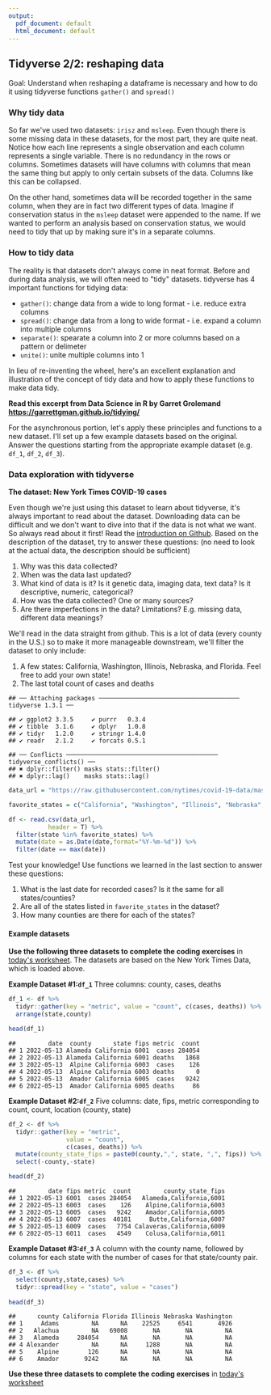 ```yaml
---
output:
  pdf_document: default
  html_document: default
---
```

## Tidyverse 2/2: reshaping data

Goal: Understand when reshaping a dataframe is necessary and how to do it using tidyverse functions `gather()` and `spread()`


### Why tidy data

So far we've used two datasets: `irisz` and `msleep`. Even though there is some missing data in these datasets, for the most part, they are quite neat. Notice how each line represents a single observation and each column represents a single variable. There is no redundancy in the rows or columns. Sometimes datasets will have columns with columns that mean the same thing but apply to only certain subsets of the data. Columns like this can be collapsed.

On the other hand, sometimes data will be recorded together in the same column, when they are in fact two different types of data. Imagine if conservation status in the `msleep` dataset were appended to the name. If we wanted to perform an analysis based on conservation status, we would need to tidy that up by making sure it's in a separate columns.


### How to tidy data

The reality is that datasets don't always come in neat format. Before and during data analysis, we will often need to "tidy" datasets. tidyverse has 4 important functions for tidying data:

- `gather()`: change data from a wide to long format - i.e. reduce extra columns
- `spread()`: change data from a long to wide format - i.e. expand a column into multiple columns
- `separate()`: spearate a column into 2 or more columns based on a pattern or delimeter
- `unite()`: unite multiple columns into 1


In lieu of re-inventing the wheel, here's an excellent explanation and illustration of the concept of tidy data and how to apply these functions to make data tidy.

**Read this excerpt from Data Science in R by Garret Grolemand https://garrettgman.github.io/tidying/**

For the asynchronous portion, let's apply these principles and functions to a new dataset. I'll set up a few example datasets based on the original. Answer the questions starting from the appropriate example dataset (e.g. `df_1`, `df_2`, `df_3`).

### Data exploration with tidyverse

**The dataset: New York Times COVID-19 cases**

Even though we're just using this dataset to learn about tidyverse, it's always important to read about the dataset. Downloading data can be difficult and we don't want to dive into that if the data is not what we want. So always read about it first! Read the [introduction on Github](https://github.com/nytimes/covid-19-data). Based on the description of the dataset, try to answer these questions: (no need to look at the actual data, the description should be sufficient)

1. Why was this data collected? 
2. When was the data last updated?
3. What kind of data is it? Is it genetic data, imaging data, text data? Is it descriptive, numeric, categorical? 
4. How was the data collected? One or many sources? 
5. Are there imperfections in the data? Limitations? E.g. missing data, different data meanings?

We'll read in the data straight from github. This is a lot of data (every county in the U.S.) so to make it more manageable downstream, we'll filter the dataset to only include:

1. A few states: California, Washington, Illinois, Nebraska, and Florida. Feel free to add your own state!
2. The last total count of cases and deaths



```
## ── Attaching packages ─────────────────────────────────────── tidyverse 1.3.1 ──
```

```
## ✔ ggplot2 3.3.5     ✔ purrr   0.3.4
## ✔ tibble  3.1.6     ✔ dplyr   1.0.8
## ✔ tidyr   1.2.0     ✔ stringr 1.4.0
## ✔ readr   2.1.2     ✔ forcats 0.5.1
```

```
## ── Conflicts ────────────────────────────────────────── tidyverse_conflicts() ──
## ✖ dplyr::filter() masks stats::filter()
## ✖ dplyr::lag()    masks stats::lag()
```



```r
data_url = "https://raw.githubusercontent.com/nytimes/covid-19-data/master/us-counties.csv"

favorite_states = c("California", "Washington", "Illinois", "Nebraska",  "Florida")

df <- read.csv(data_url,
           header = T) %>%
  filter(state %in% favorite_states) %>%
  mutate(date = as.Date(date,format="%Y-%m-%d")) %>%
  filter(date == max(date))
```

Test your knowledge! Use functions we learned in the last section to answer these questions:

1. What is the last date for recorded cases? Is it the same for all states/counties?
2. Are all of the states listed in `favorite_states` in the dataset?
3. How many counties are there for each of the states?

#### Example datasets

**Use the following three datasets to complete the coding exercises** in [today's worksheet](https://github.com/darachm/dll-r/blob/main/worksheets/dll-r_Day4_Lab.Rmd).
The datasets are based on the New York Times Data, which is loaded above. 

**Example Dataset #1:`df_1`**
Three columns: county, cases, deaths


```r
df_1 <- df %>%
  tidyr::gather(key = "metric", value = "count", c(cases, deaths)) %>%
  arrange(state,county)

head(df_1)
```

```
##         date  county      state fips metric  count
## 1 2022-05-13 Alameda California 6001  cases 284054
## 2 2022-05-13 Alameda California 6001 deaths   1868
## 3 2022-05-13  Alpine California 6003  cases    126
## 4 2022-05-13  Alpine California 6003 deaths      0
## 5 2022-05-13  Amador California 6005  cases   9242
## 6 2022-05-13  Amador California 6005 deaths     86
```

**Example Dataset #2:`df_2`**
Five columns: date, fips, metric corresponding to count, count, location (county, state)


```r
df_2 <- df %>%
  tidyr::gather(key = "metric", 
                value = "count", 
                c(cases, deaths)) %>%
  mutate(county_state_fips = paste0(county,",", state, ",", fips)) %>%
  select(-county,-state)

head(df_2)
```

```
##         date fips metric  count         county_state_fips
## 1 2022-05-13 6001  cases 284054   Alameda,California,6001
## 2 2022-05-13 6003  cases    126    Alpine,California,6003
## 3 2022-05-13 6005  cases   9242    Amador,California,6005
## 4 2022-05-13 6007  cases  40181     Butte,California,6007
## 5 2022-05-13 6009  cases   7754 Calaveras,California,6009
## 6 2022-05-13 6011  cases   4549    Colusa,California,6011
```

**Example Dataset #3:`df_3`**
A column with the county name, followed by columns for each state with the number of cases for that state/county pair.


```r
df_3 <- df %>%
  select(county,state,cases) %>%
  tidyr::spread(key = "state", value = "cases")
  
head(df_3)
```

```
##      county California Florida Illinois Nebraska Washington
## 1     Adams         NA      NA    22525     6541       4926
## 2   Alachua         NA   69008       NA       NA         NA
## 3   Alameda     284054      NA       NA       NA         NA
## 4 Alexander         NA      NA     1288       NA         NA
## 5    Alpine        126      NA       NA       NA         NA
## 6    Amador       9242      NA       NA       NA         NA
```


**Use these three datasets to complete the coding exercises** in [today's worksheet](https://github.com/darachm/dll-r/blob/main/worksheets/dll-r_Day4_Lab.Rmd)


